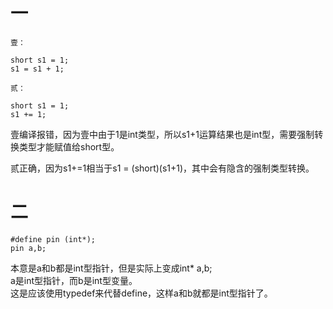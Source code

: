 
# 一
```
壹：

short s1 = 1;
s1 = s1 + 1;
```
```
贰：

short s1 = 1;
s1 += 1;
```
壹编译报错，因为壹中由于1是int类型，所以s1+1运算结果也是int型，需要强制转换类型才能赋值给short型。

贰正确，因为s1+=1相当于s1 = (short)(s1+1)，其中会有隐含的强制类型转换。
# 二
	#define pin (int*);  
	pin a,b;  
本意是a和b都是int型指针，但是实际上变成int* a,b;  
a是int型指针，而b是int型变量。  
这是应该使用typedef来代替define，这样a和b就都是int型指针了。

<!--stackedit_data:
eyJoaXN0b3J5IjpbMjUzMTI3Ml19
-->